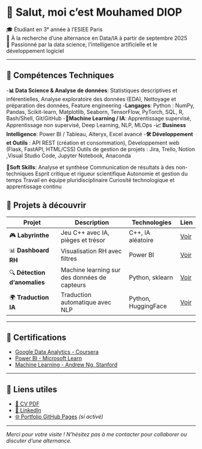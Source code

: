 # 👋 Salut, moi c’est Mouhamed DIOP  

🎓 Étudiant en 3ᵉ année à l’ESIEE Paris  
💼 À la recherche d’une alternance en Data/IA à partir de septembre 2025  
🧠 Passionné par la data science, l’intelligence artificielle et le développement logiciel

---

## 🧰 Compétences Techniques

-**📊 Data Science & Analyse de données**: Statistiques descriptives et inférentielles, Analyse exploratoire des données (EDA), Nettoyage et préparation des données, Feature engineering
-**Langages**: Python : NumPy, Pandas, Scikit-learn, Matplotlib, Seaborn, TensorFlow, PyTorch, SQL, R, Bash/Shell, Git/GitHub
-**🧠Machine Learning / IA**: Apprentissage supervisé, Apprentissage non supervisé, Deep Learning, NLP, MLOps
-**📈 Business Intelligence**: Power BI / Tableau, Alteryx, Excel avancé
-**🛠️ Développement et Outils** : API REST (création et consommation), Développement web (Flask, FastAPI, HTML/CSS)
Outils de gestion de projets : Jira, Trello, Notion ,Visual Studio Code, Jupyter Notebook, Anaconda

**🤝Soft Skills**:
Analyse et synthèse
Communication de résultats à des non-techniques
Esprit critique et rigueur scientifique
Autonomie et gestion du temps
Travail en équipe pluridisciplinaire
Curiosité technologique et apprentissage continu



## 📁 Projets à découvrir

| Projet | Description | Technologies | Lien |
|--------|-------------|--------------|------|
| 🎮 **Labyrinthe** | Jeu C++ avec IA, pièges et trésor | C++, IA aléatoire | [Voir](https://github.com/...) |
| 📊 **Dashboard RH** | Visualisation RH avec filtres | Power BI | [Voir](https://github.com/...) |
| 🔍 **Détection d’anomalies** | Machine learning sur des données de capteurs | Python, sklearn | [Voir](https://github.com/...) |
| 🌍 **Traduction IA** | Traduction automatique avec NLP | Python, HuggingFace | [Voir](https://github.com/...) |

---

## 📜 Certifications

- [Google Data Analytics - Coursera](https://www...)  
- [Power BI - Microsoft Learn](https://www...)  
- [Machine Learning - Andrew Ng, Stanford](https://www...)  

---

## 📎 Liens utiles

- [📄 CV PDF](https://...)  
- [💼 LinkedIn](https://linkedin.com/in/tonprofil)  
- [🌐 Portfolio GitHub Pages](https://mouhamed.github.io) *(si activé)*

---

*Merci pour votre visite ! N'hésitez pas à me contacter pour collaborer ou discuter d’une alternance.*
